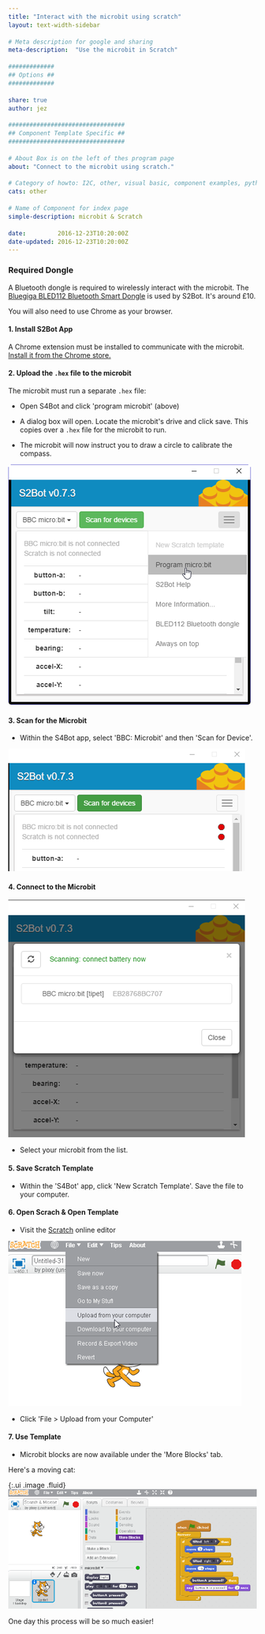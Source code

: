 ```yaml
---
title: "Interact with the microbit using scratch"
layout: text-width-sidebar

# Meta description for google and sharing
meta-description:  "Use the microbit in Scratch"

#############
## Options ##
#############

share: true
author: jez

#################################
## Component Template Specific ##
#################################

# About Box is on the left of thes program page
about: "Connect to the microbit using scratch."

# Category of howto: I2C, other, visual basic, component examples, python, data logging
cats: other

# Name of Component for index page
simple-description: microbit & Scratch

date:         2016-12-23T10:20:00Z
date-updated: 2016-12-23T10:20:00Z
---
```


### Required Dongle

A Bluetooth dongle is required to wirelessly interact with the microbit. The [Bluegiga BLED112 Bluetooth Smart Dongle](https://www.silabs.com/products/wireless/bluetooth/bluetooth-smart-modules/Pages/bled112-bluetooth-smart-dongle.aspx) is used by S2Bot. It's around £10.

You will also need to use Chrome as your browser.

#### 1. Install S2Bot App

A Chrome extension must be installed to communicate with the microbit. [Install it from the Chrome store.](https://chrome.google.com/webstore/detail/s2bot-4-scratch/pllkalmkifgmanfoghenhgafbcpbicdj?hl=en-GB)

#### 2. Upload the `.hex` file to the microbit

The microbit must run a separate `.hex` file:

* Open S4Bot and click 'program microbit' (above)

* A dialog box will open. Locate the microbit's drive and click save. This copies over a `.hex` file for the microbit to run.

* The microbit will now instruct you to draw a circle to calibrate the compass.

![Open the S4Bot app](images/microbit-in-scratch-add-microbit-program.png)


#### 3. Scan for the Microbit

* Within the S4Bot app, select 'BBC: Microbit' and then 'Scan for Device'.

![Connect to the microbit](images/microbit-in-scratch-connect-to-microbit.png)

#### 4. Connect to the Microbit

![Connect to the microbit](images/microbit-in-scratch-pair-to-microbit.png)

* Select your microbit from the list.

#### 5. Save Scratch Template

* Within the 'S4Bot' app, click 'New Scratch Template'. Save the file to your computer.

#### 6. Open Scrach & Open Template

* Visit the [Scratch](https://scratch.mit.edu/) online editor

![upload scratch template](images/microbit-in-scratch-upload-from-your-computer.png)
* Click 'File > Upload from your Computer'

#### 7. Use Template

* Microbit blocks are now available under the 'More Blocks' tab.

Here's a moving cat:

{:.ui .image .fluid}
![upload scratch template](images/microbit-in-scratch-using-the-interface.png)

One day this process will be so much easier!
